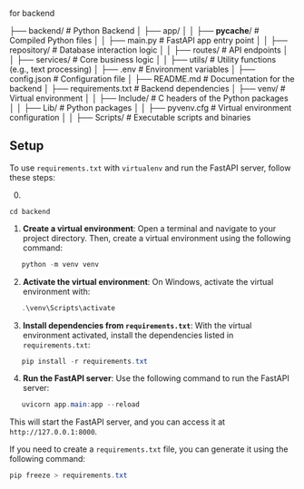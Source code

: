 for backend

├── backend/ # Python Backend
│ ├── app/
│ │ ├── **pycache**/ # Compiled Python files
│ │ ├── main.py # FastAPI app entry point
│ │ ├── repository/ # Database interaction logic
│ │ ├── routes/ # API endpoints
│ │ ├── services/ # Core business logic
│ │ ├── utils/ # Utility functions (e.g., text processing)
│ ├── .env # Environment variables
│ ├── config.json # Configuration file
│ ├── README.md # Documentation for the backend
│ ├── requirements.txt # Backend dependencies
│ ├── venv/ # Virtual environment
│ │ ├── Include/ # C headers of the Python packages
│ │ ├── Lib/ # Python packages
│ │ ├── pyvenv.cfg # Virtual environment configuration
│ │ ├── Scripts/ # Executable scripts and binaries

## Setup

To use `requirements.txt` with `virtualenv` and run the FastAPI server, follow these steps:

0.

```
cd backend
```

1. **Create a virtual environment**:
   Open a terminal and navigate to your project directory. Then, create a virtual environment using the following command:

```powershell
   python -m venv venv
```

2. **Activate the virtual environment**:
   On Windows, activate the virtual environment with:

```powershell
   .\venv\Scripts\activate
```

3. **Install dependencies from `requirements.txt`**:
   With the virtual environment activated, install the dependencies listed in `requirements.txt`:

```powershell
   pip install -r requirements.txt
```

4. **Run the FastAPI server**:
   Use the following command to run the FastAPI server:

```powershell
   uvicorn app.main:app --reload
```

This will start the FastAPI server, and you can access it at `http://127.0.0.1:8000`.

If you need to create a `requirements.txt` file, you can generate it using the following command:

```powershell
pip freeze > requirements.txt
```
